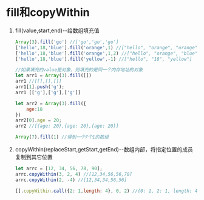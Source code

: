 # fill和copyWithin

1. fill(value,start,end)--给数组填充值

   ``` javascript
   Array(3).fill('go') //['go','go','go']
   ['hello',18,'blue'].fill('orange',1) //["hello", "orange", "orange"]
   ['hello',18,'blue'].fill('orange',1,2) //["hello", "orange", "blue"]
   ['hello',18,'blue'].fill('yellow',-1) //["hello", "18", "yellow"]
   ```

   ```javascript
   //如果填充的value是对象，则填充的是同一个内存地址的对象
   let arr1 = Array(3).fill([])
   arr1 //[[],[],[]]
   arr1[1].push('g');
   arr1 [['g'],['g'],['g']]
   
   let arr2 = Array(3).fill({
       age:18
   })
   arr2[0].age = 20;
   arr2 //[{age: 20},{age: 20},{age: 20}]
   ```

   ```javascript
   Array(7).fill(1) //得到一个7个1的数组
   ```

2. copyWithin(replaceStart,getStart,getEnd)--数组内部，将指定位置的成员复制到其它位置

   ```javascript
   let arrc = [12, 34, 56, 78, 90];
   arrc.copyWithin(3, 2, 4) //[12,34,56,56,78]
   arrc.copyWithin(2, -4) //[12,34,34,56,56]
   
   [].copyWithin.call({2: 1,length: 4}, 0, 2) //{0: 1, 2: 1, length: 4}
   ```

   